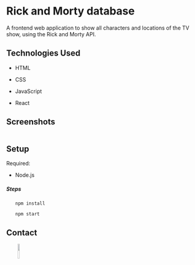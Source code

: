 <h1>Rick and Morty database</h1>
<p>A frontend web application to show all characters and locations of the TV show, using the Rick and Morty API.</p><h2>Technologies Used</h2>
<ul>
<li>HTML</li>
</ul><ul>
<li>CSS</li>
</ul><ul>
<li>JavaScript</li>
</ul><ul>
<li>React</li>
</ul><h2>Screenshots</h2>
<p><img src="demo/rickmorty.gif" alt=""></p><h2>Setup</h2>
<p>Required:</p>
<ul>
<li>Node.js</li>
</ul><h5>Steps</h5><ul>
<code>npm install</code>
</ul><ul>
<code>npm start</code>
</ul><h2>Contact</h2>
<p><span style="margin-right: 30px;"></span><a href="https://www.linkedin.com/in/nagyal3x/"><img target="_blank" src="https://cdn.jsdelivr.net/gh/devicons/devicon/icons/linkedin/linkedin-original.svg" style="width: 10%;"></a></p>